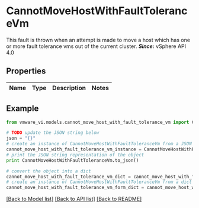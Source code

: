 # CannotMoveHostWithFaultToleranceVm

This fault is thrown when an attempt is made to move a host which has one or more fault tolerance vms out of the current cluster.  ***Since:*** vSphere API 4.0 

## Properties
Name | Type | Description | Notes
------------ | ------------- | ------------- | -------------

## Example

```python
from vmware_vi.models.cannot_move_host_with_fault_tolerance_vm import CannotMoveHostWithFaultToleranceVm

# TODO update the JSON string below
json = "{}"
# create an instance of CannotMoveHostWithFaultToleranceVm from a JSON string
cannot_move_host_with_fault_tolerance_vm_instance = CannotMoveHostWithFaultToleranceVm.from_json(json)
# print the JSON string representation of the object
print CannotMoveHostWithFaultToleranceVm.to_json()

# convert the object into a dict
cannot_move_host_with_fault_tolerance_vm_dict = cannot_move_host_with_fault_tolerance_vm_instance.to_dict()
# create an instance of CannotMoveHostWithFaultToleranceVm from a dict
cannot_move_host_with_fault_tolerance_vm_form_dict = cannot_move_host_with_fault_tolerance_vm.from_dict(cannot_move_host_with_fault_tolerance_vm_dict)
```
[[Back to Model list]](../README.md#documentation-for-models) [[Back to API list]](../README.md#documentation-for-api-endpoints) [[Back to README]](../README.md)


